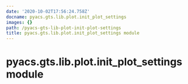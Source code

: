 ```yaml
---
date: '2020-10-02T17:56:24.758Z'
docname: pyacs.gts.lib.plot.init_plot_settings
images: {}
path: /pyacs-gts-lib-plot-init-plot-settings
title: pyacs.gts.lib.plot.init_plot_settings module
---
```


# pyacs.gts.lib.plot.init_plot_settings module
